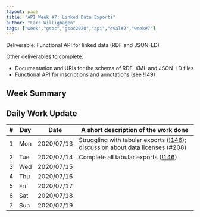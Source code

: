 ```yaml
---
layout: page
title: "API Week #7: Linked Data Exports"
author: "Lars Willighagen"
tags: ["week","gsoc","gsoc2020","api","eval#2","week#7"]
---
```


Deliverable: Functional API for linked data (RDF and JSON-LD)

Other deliverables to complete:
  - Documentation and URIs for the schema of RDF, XML and JSON-LD files
  - Functional API for inscriptions and annotations (see [!149](https://gitlab.com/cdli/framework/-/merge_requests/149))

## Week Summary



## Daily Work Update

| # | Day | Date       | A short description of the work done |
|---|-----|------------|--------------------------------------|
| 1 | Mon | 2020/07/13 | Struggling with tabular exports ([!146](https://gitlab.com/cdli/framework/-/merge_requests/146)); discussion about data licenses ([#208](https://gitlab.com/cdli/framework/-/issues/208)) |
| 2 | Tue | 2020/07/14 | Complete all tabular exports ([!146](https://gitlab.com/cdli/framework/-/merge_requests/146)) |
| 3 | Wed | 2020/07/15 |  |
| 4 | Thu | 2020/07/16 |  |
| 5 | Fri | 2020/07/17 |  |
| 6 | Sat | 2020/07/18 |  |
| 7 | Sun | 2020/07/19 |  |
